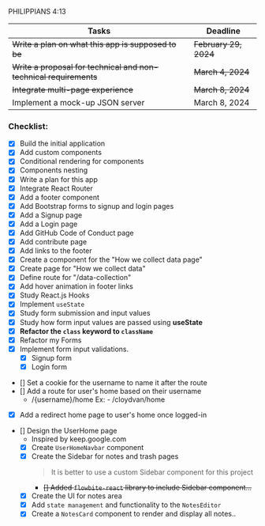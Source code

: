 PHILIPPIANS 4:13 

| Tasks                                                               | Deadline                |
| -----------                                                         | -----------             |
| <s>Write a plan on what this app is supposed to be</s>              | <s>February 29, 2024</s>| 
| <s>Write a proposal for technical and non-technical requirements</s>| <s>March 4, 2024</s>    | 
| <s>Integrate multi-page experience</s>                              | <s>March 8, 2024</s>    | 
| Implement a mock-up JSON server                                     | March 8, 2024           |



### Checklist: 

- [x] Build the initial application 
- [x] Add custom components
- [x] Conditional rendering for components
- [x] Components nesting
- [x] Write a plan for this app
- [x] Integrate React Router
- [X] Add a footer component
- [x] Add Bootstrap forms to signup and login pages
- [x] Add a Signup page
- [x] Add a Login page
- [x] Add GitHub Code of Conduct page 
- [x] Add contribute page
- [x] Add links to the footer
- [x] Create a component for the "How we collect data page"
- [x] Create page for "How we collect data"
- [x] Define route for "/data-collection" 
- [x] Add hover animation in footer links
- [x] Study React.js Hooks 
- [x] Implement `useState`
- [x] Study form submission and input values
- [x] Study how form input values are passed using <b>useState</b> 
- [x] <b>Refactor the `class` keyword to `className`</b>  
- [x] Refactor my Forms
- [x] Implement form input validations.  
    - [x] Signup form
    - [x] Login form

- [] Set a cookie for the username to name it after the route
- [] Add a route for user's home based on their username
    -  /{username}/home
       Ex: - /cloydvan/home
- [x] Add a redirect home page to user's home once logged-in
- [] Design the UserHome page 
    - Inspired by keep.google.com
    - [x] Create `UserHomeNavbar` component
    - [x] Create the Sidebar for notes and trash pages
        > It is better to use a custom Sidebar component for this project
        - <s>[] Added `flowbite-react` library to include Sidebar component...</s>
    - [x] Create the UI for notes area
    - [x] Add `state management` and functionality to the `NotesEditor`
    - [x] Create a `NotesCard` component to render and display all notes..

